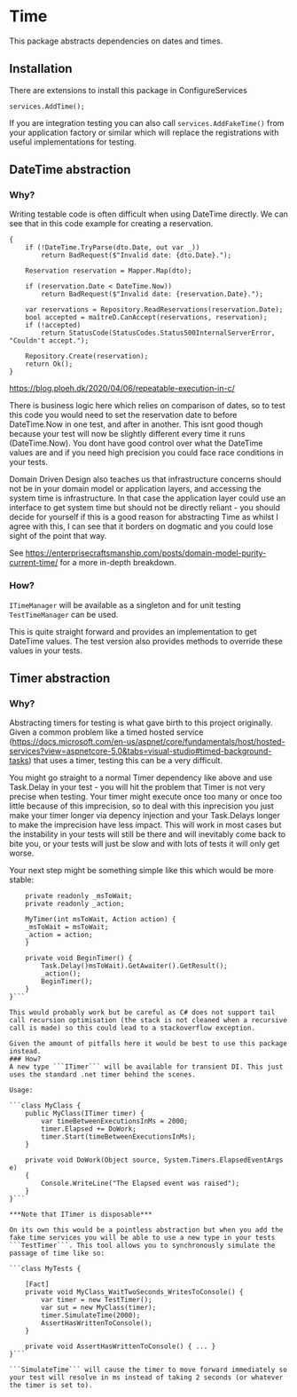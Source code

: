 # Time
This package abstracts dependencies on dates and times.

## Installation
There are extensions to install this package in ConfigureServices

```services.AddTime();```

If you are integration testing you can also call ```services.AddFakeTime()``` from your application factory or similar which will replace the registrations with useful implementations for testing.

## DateTime abstraction
### Why?
Writing testable code is often difficult when using DateTime directly. We can see that in this code example for creating a reservation.

```public ActionResult Post(ReservationDto dto)
{
    if (!DateTime.TryParse(dto.Date, out var _))
        return BadRequest($"Invalid date: {dto.Date}.");
 
    Reservation reservation = Mapper.Map(dto);
 
    if (reservation.Date < DateTime.Now))
        return BadRequest($"Invalid date: {reservation.Date}.");
 
    var reservations = Repository.ReadReservations(reservation.Date);
    bool accepted = maîtreD.CanAccept(reservations, reservation);
    if (!accepted)
        return StatusCode(StatusCodes.Status500InternalServerError, "Couldn't accept.");
 
    Repository.Create(reservation);
    return Ok();
}
```

https://blog.ploeh.dk/2020/04/06/repeatable-execution-in-c/

There is business logic here which relies on comparison of dates, so to test this code you would need to set the reservation date to before DateTime.Now in one test, and after in another.
This isnt good though because your test will now be slightly different every time it runs (DateTime.Now). You dont have good control over what the DateTime values are and if you need high precision you could face race conditions in your tests.

Domain Driven Design also teaches us that infrastructure concerns should not be in your domain model or application layers, and accessing the system time is infrastructure. In that case the application layer could use an interface to get system time but should not be directly reliant - you should decide for yourself if this is a good reason for abstracting Time as whilst I agree with this, I can see that it borders on dogmatic and you could lose sight of the point that way.

See https://enterprisecraftsmanship.com/posts/domain-model-purity-current-time/ for a more in-depth breakdown.
### How?
`ITimeManager` will be available as a singleton and for unit testing `TestTimeManager` can be used.

This is quite straight forward and provides an implementation to get DateTime values. The test version also provides methods to override these values in your tests.

## Timer abstraction
### Why?
Abstracting timers for testing is what gave birth to this project originally. Given a common problem like a timed hosted service (https://docs.microsoft.com/en-us/aspnet/core/fundamentals/host/hosted-services?view=aspnetcore-5.0&tabs=visual-studio#timed-background-tasks) that uses a timer, testing this can be a very difficult.

You might go straight to a normal Timer dependency like above and use Task.Delay in your test - you will hit the problem that Timer is not very precise when testing. Your timer might execute once too many or once too little because of this imprecision, so to deal with this inprecision you just make your timer longer via depency injection and your Task.Delays longer to make the imprecision have less impact. This will work in most cases but the instability in your tests will still be there and will inevitably come back to bite you, or your tests will just be slow and with lots of tests it will only get worse.

Your next step might be something simple like this which would be more stable:

```public class MyTimer : IMyTimer {
	private readonly _msToWait;
	private readonly _action;
	
    MyTimer(int msToWait, Action action) {
	_msToWait = msToWait;
	_action = action;
	}
	
	private void BeginTimer() {
		Task.Delay()msToWait).GetAwaiter().GetResult();
		_action();
		BeginTimer();
	}
}```

This would probably work but be careful as C# does not support tail call recursion optimisation (the stack is not cleaned when a recursive call is made) so this could lead to a stackoverflow exception.

Given the amount of pitfalls here it would be best to use this package instead.
### How?
A new type ```ITimer``` will be available for transient DI. This just uses the standard .net timer behind the scenes.

Usage:

```class MyClass {
    public MyClass(ITimer timer) {
		var timeBetweenExecutionsInMs = 2000;
		timer.Elapsed += DoWork;
		timer.Start(timeBetweenExecutionsInMs);
	}
	
	private void DoWork(Object source, System.Timers.ElapsedEventArgs e)
    {
        Console.WriteLine("The Elapsed event was raised");
    }
}```

***Note that ITimer is disposable***

On its own this would be a pointless abstraction but when you add the fake time services you will be able to use a new type in your tests ```TestTimer```. This tool allows you to synchronously simulate the passage of time like so:

```class MyTests {
    
	[Fact]
	private void MyClass_WaitTwoSeconds_WritesToConsole() {
		var timer = new TestTimer();
		var sut = new MyClass(timer);
		timer.SimulateTime(2000);
		AssertHasWrittenToConsole();
	}
	
	private void AssertHasWrittenToConsole() { ... }
}```

```SimulateTime``` will cause the timer to move forward immediately so your test will resolve in ms instead of taking 2 seconds (or whatever the timer is set to).